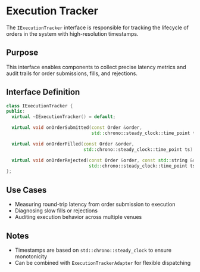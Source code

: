 # Execution Tracker

The `IExecutionTracker` interface is responsible for tracking the lifecycle of orders in the system with high-resolution timestamps.

## Purpose

This interface enables components to collect precise latency metrics and audit trails for order submissions, fills, and rejections.

## Interface Definition

```cpp
class IExecutionTracker {
public:
  virtual ~IExecutionTracker() = default;

  virtual void onOrderSubmitted(const Order &order,
                                std::chrono::steady_clock::time_point ts) = 0;

  virtual void onOrderFilled(const Order &order,
                             std::chrono::steady_clock::time_point ts) = 0;

  virtual void onOrderRejected(const Order &order, const std::string &reason,
                               std::chrono::steady_clock::time_point ts) = 0;
};
```

## Use Cases

- Measuring round-trip latency from order submission to execution
- Diagnosing slow fills or rejections
- Auditing execution behavior across multiple venues

## Notes

- Timestamps are based on `std::chrono::steady_clock` to ensure monotonicity
- Can be combined with `ExecutionTrackerAdapter` for flexible dispatching